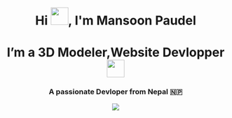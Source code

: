  <h1 align="center">Hi <img src="https://github-production-user-asset-6210df.s3.amazonaws.com/74038190/241763891-7bb1e704-6026-48f9-8435-2f4d40101348.gif?X-Amz-Algorithm=AWS4-HMAC-SHA256&X-Amz-Credential=AKIAVCODYLSA53PQK4ZA%2F20240823%2Fus-east-1%2Fs3%2Faws4_request&X-Amz-Date=20240823T082336Z&X-Amz-Expires=300&X-Amz-Signature=22c95f6395831f2f5a74e0bbb0f81718458a7f7a6a2cca1002fffeb67e49953b&X-Amz-SignedHeaders=host&actor_id=178637256&key_id=0&repo_id=588181932" height="40px" width="40px">, I'm Mansoon Paudel</h1>
 <h1 align="center">  I’m a 3D Modeler,Website Devlopper <img src="https://github-production-user-asset-6210df.s3.amazonaws.com/74038190/243078655-47eb2734-addb-46da-b4dd-5e1616cd3853.gif?X-Amz-Algorithm=AWS4-HMAC-SHA256&X-Amz-Credential=AKIAVCODYLSA53PQK4ZA%2F20240823%2Fus-east-1%2Fs3%2Faws4_request&X-Amz-Date=20240823T082613Z&X-Amz-Expires=300&X-Amz-Signature=9e1b4cb9ab34c330fa1b41127bf632ff7197dd469daf3d5cdc00bb89390e7d88&X-Amz-SignedHeaders=host&actor_id=178637256&key_id=0&repo_id=588181932" height="40px" width="40px"> </h1>
<h3 align="center">A passionate Devloper from Nepal 🇳🇵</h3>
<p align= "middle"> <img src="[225813708-98b745f2-7d22-48cf-9150-083f1b00d6c9.gif](https://user-images.githubusercontent.com/74038190/225813708-98b745f2-7d22-48cf-9150-083f1b00d6c9.gif)"
                      > </p>

<p align="left"> <img src="https://komarev.com/ghpvc/?username=missonpaudel&label=Profile%20views&color=0e75b6&style=flat" alt="" /> </p>
<p align="left"> <a href="https://github.com/ryo-ma/github-profile-trophy"><img src="https://github-profile-trophy.vercel.app/?username=missonpaudel" alt="" /></a> </p>


<!---
Mansoon-Paudel/Mansoon-Paudel is a ✨ special ✨ repository because its `README.md` (this file) appears on your GitHub profile.
You can click the Preview link to take a look at your changes.
--->
